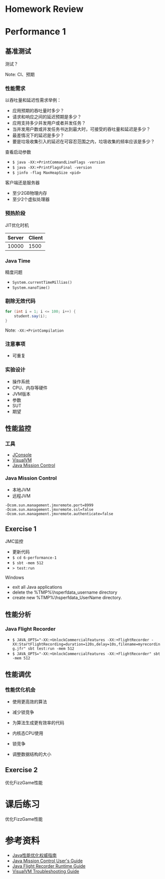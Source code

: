 # Homework Review



# Performance 1



## 基准测试

测试？

Note: CI、预期


### 性能需求

以吞吐量和延迟性需求举例：

- 应用预期的吞吐量时多少？
- 请求和响应之间的延迟预期是多少？
- 应用支持多少并发用户或者并发任务？
- 当并发用户数或并发任务书达到最大时，可接受的吞吐量和延迟是多少？
- 最差情况下的延迟是多少？
- 要是垃圾收集引入的延迟在可容忍范围之内，垃圾收集的频率应该是多少？


查看启动参数

- `$ java -XX:+PrintCommandLineFlags -version`
- `$ java -XX:+PrintFlagsFinal -version`
- `$ jinfo -flag MaxHeapSize <pid>`


客户端还是服务器

- 至少2GB物理内存
- 至少2个虚拟处理器


### 预热阶段

JIT优化时机

Server | Client
------ | ------
10000  | 1500


### Java Time

精度问题

- `System.currentTimeMillias()`
- `System.nanoTime()`


### 剔除无效代码

```java
for (int i = 1; i <= 100; i++) {
    student.say(i);
}
```

Note: `-XX:+PrintCompilation`


### 注意事项

- 可重复


### 实验设计

- 操作系统
- CPU、内存等硬件
- JVM版本
- 参数
- SUT
- 期望



## 性能监控

### 工具

- [JConsole](https://docs.oracle.com/javase/7/docs/technotes/guides/management/jconsole.html)
- [VisualVM](https://visualvm.java.net/)
- [Java Mission Control](http://www.oracle.com/technetwork/java/javaseproducts/mission-control/java-mission-control-1998576.html)


### Java Mission Control

- 本地JVM
- 远程JVM

```
-Dcom.sun.management.jmxremote.port=8999
-Dcom.sun.management.jmxremote.ssl=false
-Dcom.sun.management.jmxremote.authenticate=false
```



## Exercise 1

JMC监控


- 更新代码
- `$ cd 6-performance-1`
- `$ sbt -mem 512`
- `> test:run`


Windows

- exit all Java applications
- delete the %TMP%\hsperfdata_username directory
- create new %TMP%\hsperfdata_UserName directory.



## 性能分析


### Java Flight Recorder

- `$ JAVA_OPTS="-XX:+UnlockCommercialFeatures -XX:+FlightRecorder -XX:StartFlightRecording=duration=120s,delay=10s,filename=myrecording.jfr" sbt test:run -mem 512`
- `$ JAVA_OPTS="-XX:+UnlockCommercialFeatures -XX:+FlightRecorder" sbt -mem 512`



## 性能调优

### 性能优化机会

- 使用更高效的算法
- 减少锁竞争
- 为算法生成更有效率的代码


- 内核态CPU使用
- 锁竞争
- 调整数据结构的大小



## Exercise 2

优化FizzGame性能



# 课后练习

优化FizzGame性能



# 参考资料

- [Java性能优化权威指南](http://book.douban.com/subject/25828043/)
- [Java Mission Control User's Guide](http://docs.oracle.com/javacomponents/jmc-5-5/jmc-user-guide/index.html)
- [Java Flight Recorder Runtime Guide](http://docs.oracle.com/javacomponents/jmc-5-5/jfr-runtime-guide/index.html)
- [VisualVM Troubleshooting Guide](https://visualvm.java.net/troubleshooting.html)
